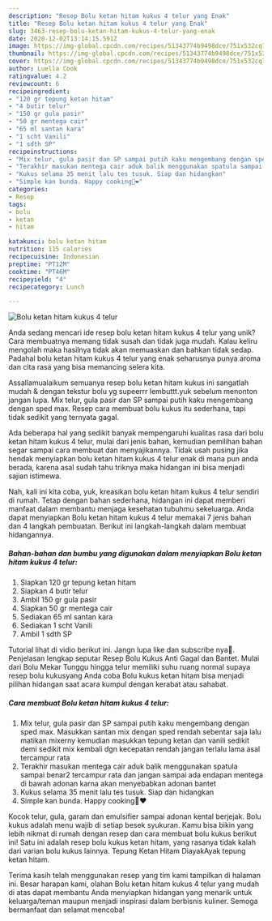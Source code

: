 ```yaml
---
description: "Resep Bolu ketan hitam kukus 4 telur yang Enak"
title: "Resep Bolu ketan hitam kukus 4 telur yang Enak"
slug: 3463-resep-bolu-ketan-hitam-kukus-4-telur-yang-enak
date: 2020-12-02T13:14:15.591Z
image: https://img-global.cpcdn.com/recipes/51343774b9498dce/751x532cq70/bolu-ketan-hitam-kukus-4-telur-foto-resep-utama.jpg
thumbnail: https://img-global.cpcdn.com/recipes/51343774b9498dce/751x532cq70/bolu-ketan-hitam-kukus-4-telur-foto-resep-utama.jpg
cover: https://img-global.cpcdn.com/recipes/51343774b9498dce/751x532cq70/bolu-ketan-hitam-kukus-4-telur-foto-resep-utama.jpg
author: Luella Cook
ratingvalue: 4.2
reviewcount: 6
recipeingredient:
- "120 gr tepung ketan hitam"
- "4 butir telur"
- "150 gr gula pasir"
- "50 gr mentega cair"
- "65 ml santan kara"
- "1 scht Vanili"
- "1 sdth SP"
recipeinstructions:
- "Mix telur, gula pasir dan SP sampai putih kaku mengembang dengan sped max. Masukkan santan mix dengan sped rendah sebentar saja lalu matikan mixerny kemudian masukkan tepung ketan dan vanili sedikit demi sedikit mix kembali dgn kecepatan rendah jangan terlalu lama asal tercampur rata"
- "Terakhir masukan mentega cair aduk balik menggunakan spatula sampai benar2 tercampur rata dan jangan sampai ada endapan mentega di bawah adonan karna akan menyebabkan adonan bantet"
- "Kukus selama 35 menit lalu tes tusuk. Siap dan hidangkan"
- "Simple kan bunda. Happy cooking🤗❤"
categories:
- Resep
tags:
- bolu
- ketan
- hitam

katakunci: bolu ketan hitam 
nutrition: 115 calories
recipecuisine: Indonesian
preptime: "PT12M"
cooktime: "PT46M"
recipeyield: "4"
recipecategory: Lunch

---
```



![Bolu ketan hitam kukus 4 telur](https://img-global.cpcdn.com/recipes/51343774b9498dce/751x532cq70/bolu-ketan-hitam-kukus-4-telur-foto-resep-utama.jpg)

Anda sedang mencari ide resep bolu ketan hitam kukus 4 telur yang unik? Cara membuatnya memang tidak susah dan tidak juga mudah. Kalau keliru mengolah maka hasilnya tidak akan memuaskan dan bahkan tidak sedap. Padahal bolu ketan hitam kukus 4 telur yang enak seharusnya punya aroma dan cita rasa yang bisa memancing selera kita.

Assallamualaikum semuanya resep bolu ketan hitam kukus ini sangatlah mudah &amp; dengan tekstur bolu yg supeerrr lembuttt.yuk sebelum menonton jangan lupa. Mix telur, gula pasir dan SP sampai putih kaku mengembang dengan sped max. Resep cara membuat bolu kukus itu sederhana, tapi tidak sedikit yang ternyata gagal.

Ada beberapa hal yang sedikit banyak mempengaruhi kualitas rasa dari bolu ketan hitam kukus 4 telur, mulai dari jenis bahan, kemudian pemilihan bahan segar sampai cara membuat dan menyajikannya. Tidak usah pusing jika hendak menyiapkan bolu ketan hitam kukus 4 telur enak di mana pun anda berada, karena asal sudah tahu triknya maka hidangan ini bisa menjadi sajian istimewa.


Nah, kali ini kita coba, yuk, kreasikan bolu ketan hitam kukus 4 telur sendiri di rumah. Tetap dengan bahan sederhana, hidangan ini dapat memberi manfaat dalam membantu menjaga kesehatan tubuhmu sekeluarga. Anda dapat menyiapkan Bolu ketan hitam kukus 4 telur memakai 7 jenis bahan dan 4 langkah pembuatan. Berikut ini langkah-langkah dalam membuat hidangannya.

<!--inarticleads1-->

##### Bahan-bahan dan bumbu yang digunakan dalam menyiapkan Bolu ketan hitam kukus 4 telur:

1. Siapkan 120 gr tepung ketan hitam
1. Siapkan 4 butir telur
1. Ambil 150 gr gula pasir
1. Siapkan 50 gr mentega cair
1. Sediakan 65 ml santan kara
1. Sediakan 1 scht Vanili
1. Ambil 1 sdth SP


Tutorial lihat di vidio berikut ini. Jangn lupa like dan subscribe nya🙏. Penjelasan lengkap seputar Resep Bolu Kukus Anti Gagal dan Bantet. Mulai dari Bolu Mekar Tunggu hingga telur memiliki suhu ruang normal supaya resep bolu kukusyang Anda coba Bolu kukus ketan hitam bisa menjadi pilihan hidangan saat acara kumpul dengan kerabat atau sahabat. 

<!--inarticleads2-->

##### Cara membuat Bolu ketan hitam kukus 4 telur:

1. Mix telur, gula pasir dan SP sampai putih kaku mengembang dengan sped max. Masukkan santan mix dengan sped rendah sebentar saja lalu matikan mixerny kemudian masukkan tepung ketan dan vanili sedikit demi sedikit mix kembali dgn kecepatan rendah jangan terlalu lama asal tercampur rata
1. Terakhir masukan mentega cair aduk balik menggunakan spatula sampai benar2 tercampur rata dan jangan sampai ada endapan mentega di bawah adonan karna akan menyebabkan adonan bantet
1. Kukus selama 35 menit lalu tes tusuk. Siap dan hidangkan
1. Simple kan bunda. Happy cooking🤗❤


Kocok telur, gula, garam dan emulsifier sampai adonan kental berjejak. Bolu kukus adalah menu wajib di setiap besek syukuran. Kamu bisa bikin yang lebih nikmat di rumah dengan resep dan cara membuat bolu kukus berikut ini! Satu ini adalah resep bolu kukus ketan hitam, yang rasanya tidak kalah dari varian bolu kukus lainnya. Tepung Ketan Hitam DiayakAyak tepung ketan hitam. 

Terima kasih telah menggunakan resep yang tim kami tampilkan di halaman ini. Besar harapan kami, olahan Bolu ketan hitam kukus 4 telur yang mudah di atas dapat membantu Anda menyiapkan hidangan yang menarik untuk keluarga/teman maupun menjadi inspirasi dalam berbisnis kuliner. Semoga bermanfaat dan selamat mencoba!
